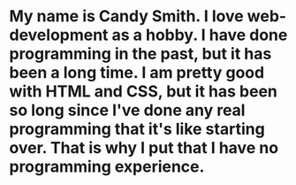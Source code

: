 # My name is Candy Smith. I love web-development as a hobby. I have done programming in the past, but it has been a long time. I am pretty good with HTML and CSS, but it has been so long since I've done any real programming that it's like starting over. That is why I put that I have no programming experience. 
